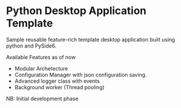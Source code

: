 # Python Desktop Application Template
Sample reusable feature-rich template desktop application built using python and PySide6.

Available Features as of now
- Modular Archetecture
- Configuration Manager with json configuration saving.
- Advanced logger class with events
- Background worker (Thread pooling)

NB: Initial development phase
